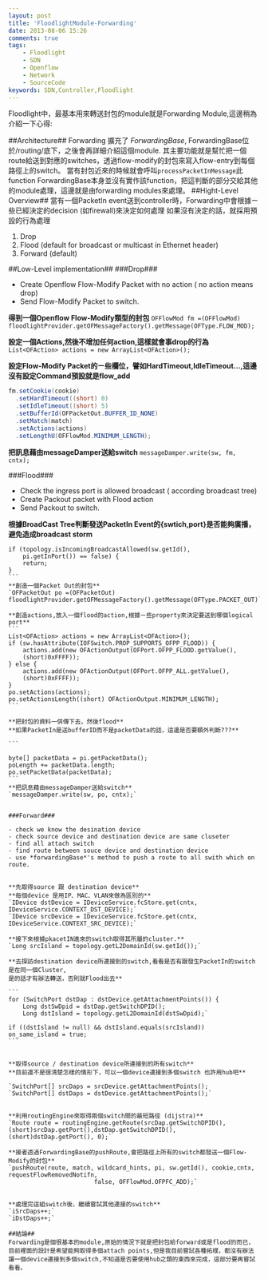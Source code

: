```yaml
---
layout: post
title: 'FloodlightModule-Forwarding'
date: 2013-08-06 15:26
comments: true
tags:
	- Floodlight
	- SDN
	- Openflow
	- Network
	- SourceCode
keywords: SDN,Controller,Floodlight
---
```

Floodlight中，最基本用來轉送封包的module就是Forwarding Module,這邊稍為介紹一下心得:


##Architecture##
Forwarding 擴充了 *ForwardingBase*,
ForwardingBase位於/routing/底下，之後會再詳細介紹這個module.
其主要功能就是幫忙把一個route給送到對應的switches，透過flow-modify的封包來寫入flow-entry到每個路徑上的switch。
當有封包近來的時候就會呼叫`processPacketInMessage`此function
ForwardingBase本身並沒有實作該function，把這判斷的部分交給其他的module處理，這邊就是由forwarding modules來處理。
##Hight-Level Overview##
當有一個PacketIn event送到controller時，Forwarding中會根據ㄧ些已經決定的decision (如firewall)來決定如何處理
如果沒有決定的話，就採用預設的行為處理

<!--more-->


1. Drop
2. Flood (default for broadcast or multicast in Ethernet header)
3. Forward (default)

##Low-Level implementation##
###Drop###

- Create Openflow Flow-Modify Packet with no action ( no action means drop)
- Send Flow-Modify Packet to switch.



**得到一個Openflow Flow-Modify類型的封包**
`OFFlowMod fm =(OFFlowMod) floodlightProvider.getOFMessageFactory().getMessage(OFType.FLOW_MOD);`

**設定一個Actions,然後不增加任何action,這樣就會事drop的行為**
`List<OFAction> actions = new ArrayList<OFAction>();`


**設定Flow-Modify Packet的ㄧ些欄位，譬如HardTimeout,IdleTimeout...,這邊沒有設定Command預設就是flow_add**
``` java
fm.setCookie(cookie)
  .setHardTimeout((short) 0)
  .setIdleTimeout((short) 5)
  .setBufferId(OFPacketOut.BUFFER_ID_NONE) 
  .setMatch(match)
  .setActions(actions)
  .setLengthU(OFFlowMod.MINIMUM_LENGTH); 
```

**把訊息藉由messageDamper送給switch**
`messageDamper.write(sw, fm, cntx);`

###Flood###

- Check the ingress port is allowed broadcast ( according broadcast tree)
- Create Packout packet with Flood action
- Send Packout to switch.


**根據BroadCast Tree判斷發送PacketIn Event的{swtich,port}是否能夠廣播，避免造成broadcast storm**
````
if (topology.isIncomingBroadcastAllowed(sw.getId(),
    pi.getInPort()) == false) {
    return;
}
```
**創造一個Packet Out的封包**
`OFPacketOut po =(OFPacketOut) floodlightProvider.getOFMessageFactory().getMessage(OFType.PACKET_OUT)`

**創造actions,放入一個flood的action,根據ㄧ些property來決定要送到哪個logical port**
```
List<OFAction> actions = new ArrayList<OFAction>();
if (sw.hasAttribute(IOFSwitch.PROP_SUPPORTS_OFPP_FLOOD)) {
    actions.add(new OFActionOutput(OFPort.OFPP_FLOOD.getValue(),
    (short)0xFFFF));
} else {
    actions.add(new OFActionOutput(OFPort.OFPP_ALL.getValue(),
    (short)0xFFFF));
}
po.setActions(actions);
po.setActionsLength((short) OFActionOutput.MINIMUM_LENGTH);
```

**把封包的資料一併傳下去，然後flood**
**如果PacketIn是送bufferID而不是packetData的話，這邊是否要額外判斷???**

```

byte[] packetData = pi.getPacketData();
poLength += packetData.length;
po.setPacketData(packetData);
```
**把訊息藉由messageDamper送給switch**
`messageDamper.write(sw, po, cntx);`


###Forward###

- check we know the desination device
- check source device and destination device are same cluseter
- find all attach switch
- find route between souce device and destination device
- use *forwardingBase*'s method to push a route to all swith which on route.


**先取得source 跟 destination device**
**每個device 是用IP、MAC、VLAN來做為區別的**
`IDevice dstDevice = IDeviceService.fcStore.get(cntx, IDeviceService.CONTEXT_DST_DEVICE);`
`IDevice srcDevice = IDeviceService.fcStore.get(cntx, IDeviceService.CONTEXT_SRC_DEVICE);`

**接下來根據pkacetIN進來的switch取得其所屬的cluster.**
`Long srcIsland = topology.getL2DomainId(sw.getId());`

**去探訪destination device所連接到的switch,看看是否有跟發生PacketIn的switch是在同一個Cluster,
是的話才有辦法轉送，否則就Flood出去**

```
for (SwitchPort dstDap : dstDevice.getAttachmentPoints()) {
    Long dstSwDpid = dstDap.getSwitchDPID();
    Long dstIsland = topology.getL2DomainId(dstSwDpid);`

if ((dstIsland != null) && dstIsland.equals(srcIsland)) 
on_same_island = true;
```


**取得source / destination device所連接到的所有switch**
**目前還不是很清楚怎樣的情形下，可以一個device連接到多個switch 也許用hub吧**

`SwitchPort[] srcDaps = srcDevice.getAttachmentPoints();
`SwitchPort[] dstDaps = dstDevice.getAttachmentPoints();`


**利用routingEngine來取得兩個switch間的最短路徑 (dijstra)**
`Route route = routingEngine.getRoute(srcDap.getSwitchDPID(),(short)srcDap.getPort(),dstDap.getSwitchDPID(),
(short)dstDap.getPort(), 0);`

**接者透過ForwardingBase的pushRoute,會把路徑上所有的switch都發送一個Flow-Modify的封包**
`pushRoute(route, match, wildcard_hints, pi, sw.getId(), cookie,cntx, requestFlowRemovedNotifn,
						false, OFFlowMod.OFPFC_ADD);`


**處理完這組switch後，繼續嘗試其他連接的switch**
`iSrcDaps++;`
`iDstDaps++;`

##結論##
Forwarding是個很基本的module,原始的情況下就是把封包給forward或是flood的而已，
目前裡面的設計是希望能夠取得多個attach points,但是我目前嘗試各種拓樸，都沒有辦法讓一個device連接到多個switch,不知道是否要使用hub之類的東西來完成，這部分要再嘗試看看。




